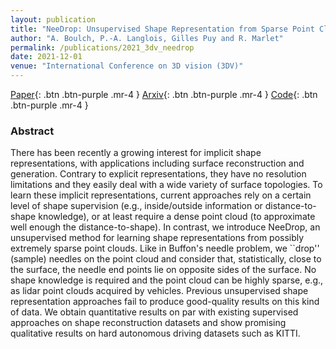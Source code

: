 ```yaml
---
layout: publication
title: "NeeDrop: Unsupervised Shape Representation from Sparse Point Clouds using Needle Dropping"
author: "A. Boulch, P.-A. Langlois, Gilles Puy and R. Marlet"
permalink: /publications/2021_3dv_needrop
date: 2021-12-01
venue: "International Conference on 3D vision (3DV)"
---
```


[Paper](https://www.computer.org/csdl/proceedings-article/3dv/2021/268800a940/1zWEezCujxC){: .btn .btn-purple .mr-4 }
[Arxiv](https://arxiv.org/abs/2111.15207){: .btn .btn-purple .mr-4 }
[Code](https://github.com/valeoai/NeeDrop){: .btn .btn-purple .mr-4 }


### Abstract

There has been recently a growing interest for implicit shape representations, with applications including surface reconstruction and generation. Contrary to explicit representations, they have no resolution limitations and they easily deal with a wide variety of surface topologies. To learn these implicit representations, current approaches rely on a certain level of shape supervision (e.g., inside/outside information or distance-to-shape knowledge), or at least require a dense point cloud (to approximate well enough the distance-to-shape). In contrast, we introduce NeeDrop, an unsupervised method for learning shape representations from possibly extremely sparse point clouds. Like in Buffon's needle problem, we ``drop'' (sample) needles on the point cloud and consider that, statistically, close to the surface, the needle end points lie on opposite sides of the surface. No shape knowledge is required and the point cloud can be highly sparse, e.g., as lidar point clouds acquired by vehicles. Previous unsupervised shape representation approaches fail to produce good-quality results on this kind of data. We obtain quantitative results on par with existing supervised approaches on shape reconstruction datasets and show promising qualitative results on hard autonomous driving datasets such as KITTI.